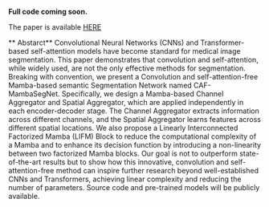 **Full code coming soon.**


The paper is available [HERE](https://arxiv.org/abs/2406.05786)

** Abstarct**
Convolutional Neural Networks (CNNs) and Transformer-based self-attention models have become standard for medical image segmentation. This paper demonstrates that convolution and self-attention, while widely used, are not the only effective methods for segmentation. Breaking with convention, we present a Convolution and self-attention-free Mamba-based semantic Segmentation Network named CAF-MambaSegNet. Specifically, we design a Mamba-based Channel Aggregator and Spatial Aggregator, which are applied independently in each encoder-decoder stage. The Channel Aggregator extracts information across different channels, and the Spatial Aggregator learns features across different spatial locations. We also propose a Linearly Interconnected Factorized Mamba (LIFM) Block to reduce the computational complexity of a Mamba and to enhance its decision function by introducing a non-linearity between two factorized Mamba blocks. Our goal is not to outperform state-of-the-art results but to show how this innovative, convolution and self-attention-free method can inspire further research beyond well-established CNNs and Transformers, achieving linear complexity and reducing the number of parameters. Source code and pre-trained models will be publicly available.
